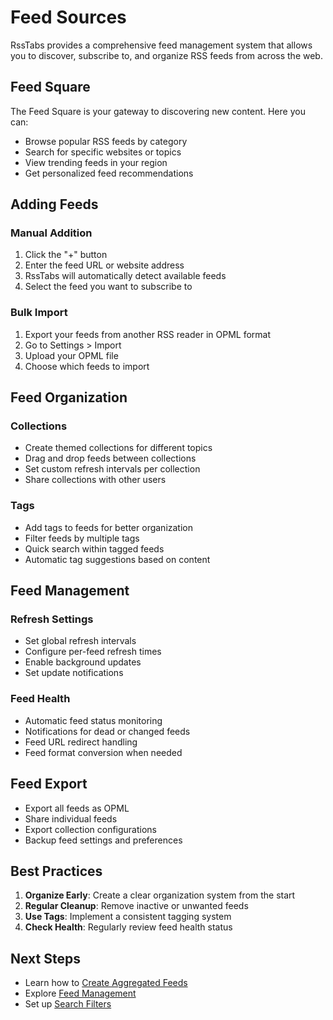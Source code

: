 # Feed Sources

RssTabs provides a comprehensive feed management system that allows you to discover, subscribe to, and organize RSS feeds from across the web.

## Feed Square

The Feed Square is your gateway to discovering new content. Here you can:

- Browse popular RSS feeds by category
- Search for specific websites or topics
- View trending feeds in your region
- Get personalized feed recommendations

## Adding Feeds

### Manual Addition

1. Click the "+" button
2. Enter the feed URL or website address
3. RssTabs will automatically detect available feeds
4. Select the feed you want to subscribe to

### Bulk Import

1. Export your feeds from another RSS reader in OPML format
2. Go to Settings > Import
3. Upload your OPML file
4. Choose which feeds to import

## Feed Organization

### Collections

- Create themed collections for different topics
- Drag and drop feeds between collections
- Set custom refresh intervals per collection
- Share collections with other users

### Tags

- Add tags to feeds for better organization
- Filter feeds by multiple tags
- Quick search within tagged feeds
- Automatic tag suggestions based on content

## Feed Management

### Refresh Settings

- Set global refresh intervals
- Configure per-feed refresh times
- Enable background updates
- Set update notifications

### Feed Health

- Automatic feed status monitoring
- Notifications for dead or changed feeds
- Feed URL redirect handling
- Feed format conversion when needed

## Feed Export

- Export all feeds as OPML
- Share individual feeds
- Export collection configurations
- Backup feed settings and preferences

## Best Practices

1. **Organize Early**: Create a clear organization system from the start
2. **Regular Cleanup**: Remove inactive or unwanted feeds
3. **Use Tags**: Implement a consistent tagging system
4. **Check Health**: Regularly review feed health status

## Next Steps

- Learn how to [Create Aggregated Feeds](/create-poly-feed)
- Explore [Feed Management](/manage-poly-feed)
- Set up [Search Filters](/search)
